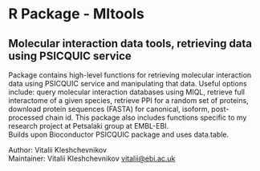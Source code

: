 # R Package - MItools
## Molecular interaction data tools, retrieving data using PSICQUIC service

Package contains high-level functions for retrieving molecular interaction data using PSICQUIC service and manipulating that data. Useful options include: query molecular interaction databases using MIQL, retrieve full interactome of a given species, retrieve PPI for a random set of proteins, download protein sequences (FASTA) for canonical, isoform, post-processed chain id. This package also includes functions specific to my research project at Petsalaki group at EMBL-EBI.  
    Builds upon Bioconductor PSICQUIC package and uses data.table.

Author: Vitalii Kleshchevnikov  
Maintainer: Vitalii Kleshchevnikov <vitalii@ebi.ac.uk>  
